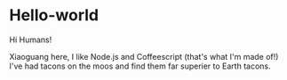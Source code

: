 Hello-world
===========

Hi Humans!

Xiaoguang here, I like Node.js and Coffeescript (that's what I'm made of!)
I've had tacons on the moos and find them far superier to Earth tacons.


